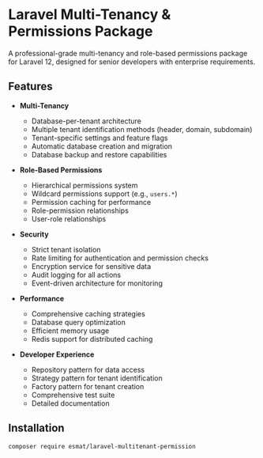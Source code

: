 # Laravel Multi-Tenancy & Permissions Package

A professional-grade multi-tenancy and role-based permissions package for Laravel 12, designed for senior developers with enterprise requirements.

## Features

- **Multi-Tenancy**
  - Database-per-tenant architecture
  - Multiple tenant identification methods (header, domain, subdomain)
  - Tenant-specific settings and feature flags
  - Automatic database creation and migration
  - Database backup and restore capabilities

- **Role-Based Permissions**
  - Hierarchical permissions system
  - Wildcard permissions support (e.g., `users.*`)
  - Permission caching for performance
  - Role-permission relationships
  - User-role relationships

- **Security**
  - Strict tenant isolation
  - Rate limiting for authentication and permission checks
  - Encryption service for sensitive data
  - Audit logging for all actions
  - Event-driven architecture for monitoring

- **Performance**
  - Comprehensive caching strategies
  - Database query optimization
  - Efficient memory usage
  - Redis support for distributed caching

- **Developer Experience**
  - Repository pattern for data access
  - Strategy pattern for tenant identification
  - Factory pattern for tenant creation
  - Comprehensive test suite
  - Detailed documentation

## Installation

```bash
composer require esmat/laravel-multitenant-permission

